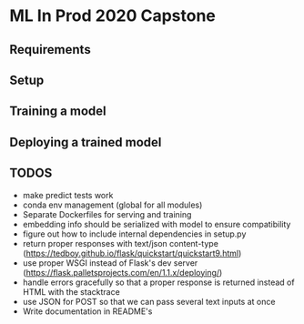 # ML In Prod 2020 Capstone

## Requirements


## Setup


## Training a model


## Deploying a trained model



## TODOS

- make predict tests work
- conda env management (global for all modules)
- Separate Dockerfiles for serving and training
- embedding info should be serialized with model to ensure compatibility
- figure out how to include internal dependencies in setup.py
- return proper responses with text/json content-type (https://tedboy.github.io/flask/quickstart/quickstart9.html)
- use proper WSGI instead of Flask's dev server (https://flask.palletsprojects.com/en/1.1.x/deploying/) 
- handle errors gracefully so that a proper response is returned instead of HTML with the stacktrace
- use JSON for POST so that we can pass several text inputs at once
- Write documentation in README's